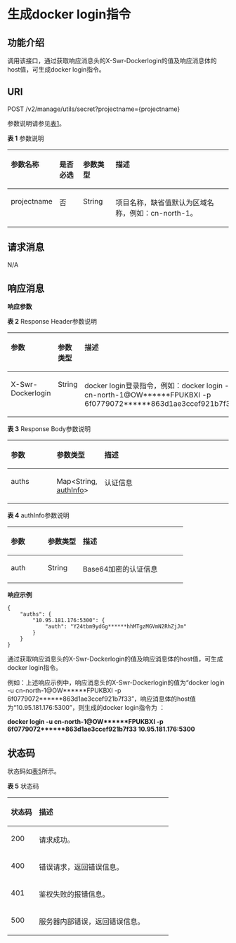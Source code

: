 # 生成docker login指令<a name="swr_02_0052"></a>

## 功能介绍<a name="section14905762191056"></a>

调用该接口，通过获取响应消息头的X-Swr-Dockerlogin的值及响应消息体的host值，可生成docker login指令。

## URI<a name="section10482810165331"></a>

POST /v2/manage/utils/secret?projectname=\{projectname\}

参数说明请参见[表1](#table05962819187)。

**表 1**  参数说明

<a name="table05962819187"></a>
<table><thead align="left"><tr id="row18599289181"><th class="cellrowborder" valign="top" width="15.68%" id="mcps1.2.5.1.1"><p id="p145942820183"><a name="p145942820183"></a><a name="p145942820183"></a>参数名称</p>
</th>
<th class="cellrowborder" valign="top" width="11.27%" id="mcps1.2.5.1.2"><p id="p1450315424313"><a name="p1450315424313"></a><a name="p1450315424313"></a>是否必选</p>
</th>
<th class="cellrowborder" valign="top" width="15.06%" id="mcps1.2.5.1.3"><p id="p15022419437"><a name="p15022419437"></a><a name="p15022419437"></a>参数类型</p>
</th>
<th class="cellrowborder" valign="top" width="57.989999999999995%" id="mcps1.2.5.1.4"><p id="p205910283185"><a name="p205910283185"></a><a name="p205910283185"></a>描述</p>
</th>
</tr>
</thead>
<tbody><tr id="row146018284188"><td class="cellrowborder" valign="top" width="15.68%" headers="mcps1.2.5.1.1 "><p id="p10585203891316"><a name="p10585203891316"></a><a name="p10585203891316"></a>projectname</p>
</td>
<td class="cellrowborder" valign="top" width="11.27%" headers="mcps1.2.5.1.2 "><p id="p198322817174"><a name="p198322817174"></a><a name="p198322817174"></a>否</p>
</td>
<td class="cellrowborder" valign="top" width="15.06%" headers="mcps1.2.5.1.3 "><p id="p19795113419177"><a name="p19795113419177"></a><a name="p19795113419177"></a>String</p>
</td>
<td class="cellrowborder" valign="top" width="57.989999999999995%" headers="mcps1.2.5.1.4 "><p id="p1658514381137"><a name="p1658514381137"></a><a name="p1658514381137"></a>项目名称，缺省值默认为区域名称，例如：cn-north-1。</p>
</td>
</tr>
</tbody>
</table>

## 请求消息<a name="s8246d3afdd6f44dc817ce0c3f2ac7d53"></a>

N/A

## 响应消息<a name="sab9be5ce850743859bb238e072f8d1f2"></a>

**响应参数**

**表 2**  Response Header参数说明

<a name="table1669936122412"></a>
<table><thead align="left"><tr id="row56991369241"><th class="cellrowborder" valign="top" width="20.89%" id="mcps1.2.4.1.1"><p id="p6699667249"><a name="p6699667249"></a><a name="p6699667249"></a>参数</p>
</th>
<th class="cellrowborder" valign="top" width="20.11%" id="mcps1.2.4.1.2"><p id="p269919620247"><a name="p269919620247"></a><a name="p269919620247"></a>参数类型</p>
</th>
<th class="cellrowborder" valign="top" width="59%" id="mcps1.2.4.1.3"><p id="p166992061240"><a name="p166992061240"></a><a name="p166992061240"></a>描述</p>
</th>
</tr>
</thead>
<tbody><tr id="row158942365248"><td class="cellrowborder" valign="top" width="20.89%" headers="mcps1.2.4.1.1 "><p id="p1389423616246"><a name="p1389423616246"></a><a name="p1389423616246"></a>X-Swr-Dockerlogin</p>
</td>
<td class="cellrowborder" valign="top" width="20.11%" headers="mcps1.2.4.1.2 "><p id="p195980421242"><a name="p195980421242"></a><a name="p195980421242"></a>String</p>
</td>
<td class="cellrowborder" valign="top" width="59%" headers="mcps1.2.4.1.3 "><p id="p759819427240"><a name="p759819427240"></a><a name="p759819427240"></a>docker login登录指令，例如：docker login -u cn-north-1@OW******FPUKBXI -p 6f0779072******863d1ae3ccef921b7f33</p>
</td>
</tr>
</tbody>
</table>

**表 3**  Response Body参数说明

<a name="table34001413863"></a>
<table><thead align="left"><tr id="row17400171319612"><th class="cellrowborder" valign="top" width="20.89%" id="mcps1.2.4.1.1"><p id="p1840015139619"><a name="p1840015139619"></a><a name="p1840015139619"></a>参数</p>
</th>
<th class="cellrowborder" valign="top" width="20.11%" id="mcps1.2.4.1.2"><p id="p24002135620"><a name="p24002135620"></a><a name="p24002135620"></a>参数类型</p>
</th>
<th class="cellrowborder" valign="top" width="59%" id="mcps1.2.4.1.3"><p id="p174008131163"><a name="p174008131163"></a><a name="p174008131163"></a>描述</p>
</th>
</tr>
</thead>
<tbody><tr id="row11400113668"><td class="cellrowborder" valign="top" width="20.89%" headers="mcps1.2.4.1.1 "><p id="p1348353715289"><a name="p1348353715289"></a><a name="p1348353715289"></a>auths</p>
</td>
<td class="cellrowborder" valign="top" width="20.11%" headers="mcps1.2.4.1.2 "><p id="p114831837142811"><a name="p114831837142811"></a><a name="p114831837142811"></a>Map&lt;String, <a href="#table1787854911167">authInfo</a>&gt;</p>
</td>
<td class="cellrowborder" valign="top" width="59%" headers="mcps1.2.4.1.3 "><p id="p74838372289"><a name="p74838372289"></a><a name="p74838372289"></a>认证信息</p>
</td>
</tr>
</tbody>
</table>

**表 4**  authInfo参数说明

<a name="table1787854911167"></a>
<table><thead align="left"><tr id="row1588184916165"><th class="cellrowborder" valign="top" width="21%" id="mcps1.2.4.1.1"><p id="p158847496166"><a name="p158847496166"></a><a name="p158847496166"></a>参数</p>
</th>
<th class="cellrowborder" valign="top" width="20%" id="mcps1.2.4.1.2"><p id="p2088624911169"><a name="p2088624911169"></a><a name="p2088624911169"></a>参数类型</p>
</th>
<th class="cellrowborder" valign="top" width="59%" id="mcps1.2.4.1.3"><p id="p128875496169"><a name="p128875496169"></a><a name="p128875496169"></a>描述</p>
</th>
</tr>
</thead>
<tbody><tr id="row888994917169"><td class="cellrowborder" valign="top" width="21%" headers="mcps1.2.4.1.1 "><p id="p1142716375293"><a name="p1142716375293"></a><a name="p1142716375293"></a>auth</p>
</td>
<td class="cellrowborder" valign="top" width="20%" headers="mcps1.2.4.1.2 "><p id="p642773742911"><a name="p642773742911"></a><a name="p642773742911"></a>String</p>
</td>
<td class="cellrowborder" valign="top" width="59%" headers="mcps1.2.4.1.3 "><p id="p194274374297"><a name="p194274374297"></a><a name="p194274374297"></a>Base64加密的认证信息</p>
</td>
</tr>
</tbody>
</table>

**响应示例**

```
{
    "auths": {
        "10.95.181.176:5300": {
            "auth": "Y24tbm9ydGg******hhMTgzMGVmN2RhZjJm"
        }
    }
}
```

通过获取响应消息头的X-Swr-Dockerlogin的值及响应消息体的host值，可生成docker login指令。

例如：上述响应示例中，响应消息头的X-Swr-Dockerlogin的值为“docker login -u cn-north-1@OW\*\*\*\*\*\*FPUKBXI -p 6f0779072\*\*\*\*\*\*863d1ae3ccef921b7f33”，响应消息体的host值为“10.95.181.176:5300”，则生成的docker login指令为 ：

**docker login -u cn-north-1@OW\*\*\*\*\*\*FPUKBXI -p 6f0779072\*\*\*\*\*\*863d1ae3ccef921b7f33 10.95.181.176:5300**

## 状态码<a name="section5365169104253"></a>

状态码如[表5](#table334923162011)所示。

**表 5**  状态码

<a name="table334923162011"></a>
<table><thead align="left"><tr id="row834914392012"><th class="cellrowborder" valign="top" width="17.44%" id="mcps1.2.3.1.1"><p id="p1434911342014"><a name="p1434911342014"></a><a name="p1434911342014"></a>状态码</p>
</th>
<th class="cellrowborder" valign="top" width="82.56%" id="mcps1.2.3.1.2"><p id="p4349430208"><a name="p4349430208"></a><a name="p4349430208"></a>描述</p>
</th>
</tr>
</thead>
<tbody><tr id="row5349837207"><td class="cellrowborder" valign="top" width="17.44%" headers="mcps1.2.3.1.1 "><p id="p47673018306"><a name="p47673018306"></a><a name="p47673018306"></a>200</p>
</td>
<td class="cellrowborder" valign="top" width="82.56%" headers="mcps1.2.3.1.2 "><p id="p1976173053010"><a name="p1976173053010"></a><a name="p1976173053010"></a>请求成功。</p>
</td>
</tr>
<tr id="row53501322011"><td class="cellrowborder" valign="top" width="17.44%" headers="mcps1.2.3.1.1 "><p id="p2761304301"><a name="p2761304301"></a><a name="p2761304301"></a>400</p>
</td>
<td class="cellrowborder" valign="top" width="82.56%" headers="mcps1.2.3.1.2 "><p id="p876530153011"><a name="p876530153011"></a><a name="p876530153011"></a>错误请求，返回错误信息。</p>
</td>
</tr>
<tr id="row187384312201"><td class="cellrowborder" valign="top" width="17.44%" headers="mcps1.2.3.1.1 "><p id="p97613012308"><a name="p97613012308"></a><a name="p97613012308"></a>401</p>
</td>
<td class="cellrowborder" valign="top" width="82.56%" headers="mcps1.2.3.1.2 "><p id="p117673023012"><a name="p117673023012"></a><a name="p117673023012"></a>鉴权失败的报错信息。</p>
</td>
</tr>
<tr id="row0350123192020"><td class="cellrowborder" valign="top" width="17.44%" headers="mcps1.2.3.1.1 "><p id="p976113012309"><a name="p976113012309"></a><a name="p976113012309"></a>500</p>
</td>
<td class="cellrowborder" valign="top" width="82.56%" headers="mcps1.2.3.1.2 "><p id="p107633093012"><a name="p107633093012"></a><a name="p107633093012"></a>服务器内部错误，返回错误信息。</p>
</td>
</tr>
</tbody>
</table>

